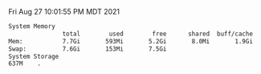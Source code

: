 Fri Aug 27 10:01:55 PM MDT 2021
```bash
System Memory
               total        used        free      shared  buff/cache   available
Mem:           7.7Gi       593Mi       5.2Gi       8.0Mi       1.9Gi       6.8Gi
Swap:          7.6Gi       153Mi       7.5Gi
System Storage
637M	.
```
